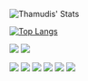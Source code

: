 ![Thamudis' Stats](https://github-readme-stats.vercel.app/api?username=thamudi&show_icons=true&theme=blue-green)

[![Top Langs](https://github-readme-stats.vercel.app/api/top-langs/?username=thamudi)](https://github.com/anuraghazra/github-readme-stats)

![](https://img.shields.io/badge/Instructor-Node-informational?style=flat&logo=node.jslogoColor=white&color=0078D4)
![](https://img.shields.io/badge/Instructor-JavaScript-informational?style=flat&logo=javascript&logoColor=white&color=0078D4)

![](https://img.shields.io/badge/Developer-Node-informational?style=flat&logo=node.jslogoColor=white&color=2bbc8a)
![](https://img.shields.io/badge/Developer-JavaScript-informational?style=flat&logo=javascript&logoColor=white&color=2bbc8a)
![](https://img.shields.io/badge/Developer-Typescript-informational?style=flat&logo=typescript&logoColor=white&color=2bbc8a)
![](https://img.shields.io/badge/Developer-HTML-informational?style=flat&logo=html5&logoColor=white&color=2bbc8a)
![](https://img.shields.io/badge/Developer-CSS-informational?style=flat&logo=css-wizardry&logoColor=white&color=2bbc8a)
![](https://img.shields.io/badge/Developer-Python-informational?style=flat&logo=pyhton-wizardry&logoColor=white&color=2bbc8a)
